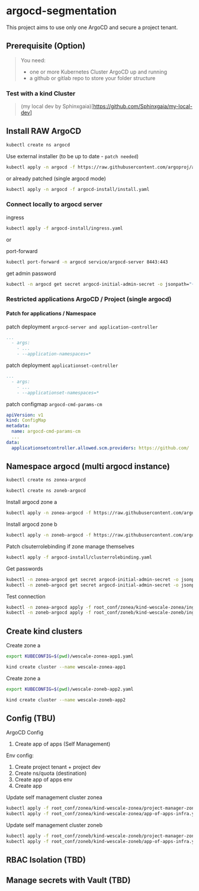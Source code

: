 # argocd-segmentation

This project aims to use only one ArgoCD and secure a project tenant.

## Prerequisite (Option)

> You need:
> - one or more Kubernetes Cluster ArgoCD up and running
> - a github or gitlab repo to store your folder structure

### Test with a kind Cluster

> (my local dev by Sphinxgaia)[https://github.com/Sphinxgaia/my-local-dev]


## Install RAW ArgoCD


```sh
kubectl create ns argocd
```

Use external installer (to be up to date - `patch needed`)

```sh
kubectl apply -n argocd -f https://raw.githubusercontent.com/argoproj/argo-cd/stable/manifests/install.yaml
```

or already patched (single argocd mode)

```sh
kubectl apply -n argocd -f argocd-install/install.yaml
```

### Connect locally to argocd server 

ingress

```sh
kubectl apply -f argocd-install/ingress.yaml
```

or 


port-forward

```sh
kubectl port-forward -n argocd service/argocd-server 8443:443
```



get admin password

```sh
kubectl -n argocd get secret argocd-initial-admin-secret -o jsonpath="{.data.password}" | base64 -d && echo
```


### Restricted applications ArgoCD / Project (single argocd)

#### Patch for applications / Namespace

patch deployment `argocd-server and application-controller`

```yaml
...
  - args:
    - ...
    - --application-namespaces=*

```

patch deployment `applicationset-controller`

```yaml
...
  - args:
    - ...
    - --applicationset-namespaces=*
```

patch configmap `argocd-cmd-params-cm`

```yaml
apiVersion: v1
kind: ConfigMap
metadata:
  name: argocd-cmd-params-cm
  ...
data:
  applicationsetcontroller.allowed.scm.providers: https://github.com/

```

## Namespace argocd (multi argocd instance)

```sh
kubectl create ns zonea-argocd

kubectl create ns zoneb-argocd
```

Install argocd zone a

```sh
kubectl apply -n zonea-argocd -f https://raw.githubusercontent.com/argoproj/argo-cd/master/manifests/namespace-install.yaml
```

Install argocd zone b

```sh
kubectl apply -n zoneb-argocd -f https://raw.githubusercontent.com/argoproj/argo-cd/master/manifests/namespace-install.yaml
```

Patch clsuterrolebinding if zone manage themselves 

```sh
kubectl apply -f argocd-install/clusterrolebinding.yaml
```

Get passwords

```sh
kubectl -n zonea-argocd get secret argocd-initial-admin-secret -o jsonpath="{.data.password}" | base64 -d && echo "\n"
kubectl -n zoneb-argocd get secret argocd-initial-admin-secret -o jsonpath="{.data.password}" | base64 -d && echo "\n"
```

Test connection

```sh
kubectl -n zonea-argocd apply -f root_conf/zonea/kind-wescale-zonea/ingress.yaml 
kubectl -n zoneb-argocd apply -f root_conf/zoneb/kind-wescale-zoneb/ingress.yaml 
```

## Create kind clusters

Create zone a

```sh
export KUBECONFIG=$(pwd)/wescale-zonea-app1.yaml

kind create cluster --name wescale-zonea-app1
```

Create zone a

```sh
export KUBECONFIG=$(pwd)/wescale-zoneb-app2.yaml

kind create cluster --name wescale-zoneb-app2
```

## Config (TBU)


ArgoCD Config

1. Create app of apps (Self Management)

Env config:

1. Create project tenant + project dev
2. Create ns/quota (destination)
3. Create app of apps env
4. Create app

Update self management cluster zonea

```sh
kubectl apply -f root_conf/zonea/kind-wescale-zonea/project-manager-zonea.yaml
kubectl apply -f root_conf/zonea/kind-wescale-zonea/app-of-apps-infra.yaml
```


Update self management cluster zoneb

```sh
kubectl apply -f root_conf/zoneb/kind-wescale-zoneb/project-manager-zoneb.yaml
kubectl apply -f root_conf/zoneb/kind-wescale-zoneb/app-of-apps-infra.yaml
```


## RBAC Isolation (TBD)

## Manage secrets with Vault (TBD)